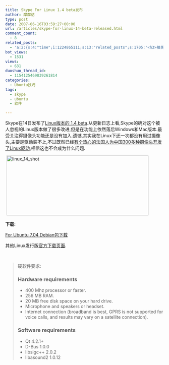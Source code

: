 ```yaml
---
title: Skype For Linux 1.4 beta发布
author: 摩摩诘
type: post
date: 2007-06-16T03:59:27+00:00
url: /articles/skype-for-linux-14-beta-released.html
comment_count:
  - 8
related_posts:
  - 'a:2:{s:4:"time";i:1224865111;s:13:"related_posts";s:1705:"<h3>相关日志</h3><ul class="related_post"><li><a href="http://www.digglife.cn/articles/recordmydesktop.html" title="Linux平台屏幕录像工具RecordMyDesktop">Linux平台屏幕录像工具RecordMyDesktop</a></li><li><a href="http://www.digglife.cn/articles/ubuntu17%e6%ac%beubuntu%e6%96%b0%e6%89%8b%e5%bf%85%e5%a4%87%e7%9a%84%e8%b6%85%e9%85%b7%e8%bd%af%e4%bb%b6part2.html" title="Ubuntu:17款Ubuntu新手必备的超酷软件(Part.2)">Ubuntu:17款Ubuntu新手必备的超酷软件(Part.2)</a></li><li><a href="http://www.digglife.cn/articles/ubuntu17%e6%ac%beubuntu%e6%96%b0%e6%89%8b%e5%bf%85%e5%a4%87%e7%9a%84%e8%b6%85%e9%85%b7%e8%bd%af%e4%bb%b6part1.html" title="Ubuntu:17款Ubuntu新手必备的超酷软件(Part.1)">Ubuntu:17款Ubuntu新手必备的超酷软件(Part.1)</a></li><li><a href="http://www.digglife.cn/articles/ubuntu%e5%a6%82%e4%bd%95%e5%9c%a8ubuntu%e4%b8%ad%e5%ae%89%e8%a3%85ie%e6%94%af%e6%8c%81feisty-fawn-edgy-eft-%e5%92%8cdapper-drake.html" title="Ubuntu:如何在Ubuntu中安装IE(支持Feisty Fawn, Edgy Eft 和Dapper Drake)">Ubuntu:如何在Ubuntu中安装IE(支持Feisty Fawn, Edgy Eft 和Dapper Drake)</a></li><li><a href="http://www.digglife.cn/articles/ubuntu-windows-xp-vista-firefox-profile.html" title="Ubuntu,Windows Vista和XP共享Firefox配置文件">Ubuntu,Windows Vista和XP共享Firefox配置文件</a></li><li><a href="http://www.digglife.cn/articles/custom-windows-interface-tools.html" title="9个工具打造焕然一新的Windows界面">9个工具打造焕然一新的Windows界面</a></li><li><a href="http://www.digglife.cn/articles/convert-powerpoint-flash.html" title="免费将Powerpoint转换为Flash">免费将Powerpoint转换为Flash</a></li></ul>";}'
bot_views:
  - 1531
views:
  - 631
duoshuo_thread_id:
  - 1154125469839261814
categories:
  - Ubuntu技巧
tags:
  - skype
  - ubuntu
  - 软件

---
```

Skype在14日发布了<a href="http://www.skype.com/intl/en/download/skype/linux/" target="_blank">Linux版本的 1.4 beta</a>.从更新日志上看,Skype的确对这个被人忽视的Linux版本做了很多改进,但是在功能上依然落后Windows和Mac版本.最受关注得摄像头功能还是没有加入.遗憾,其实我在Linux下还一次都没有用过摄像头,主要是驱动装不上,不过既然已经<a href="http://www.cnbeta.com/articles/26339.htm" target="_blank">有个热心的法国人为中国300多种摄像头开发了Linux驱动</a>,相信这也不会成为什么问题.

 <a href="https://www.digglife.net/wp-content/uploads/3/379/2007/06/linux-14-shot.png" atomicselection="true"><img height="190" alt="linux_14_shot" src="https://www.digglife.net/wp-content/uploads/3/379/2007/06/linux-14-shot-thumb.png" width="450" /></a> 

<!--more-->

**下载:**

<a href="http://download.skype.com/linux/skype-1.4.0.74.deb" target="_blank">For Ubuntu 7.04 Debian包下载</a>

其他Linux发行版<a href="http://www.skype.com/intl/en/download/skype/linux/" target="_blank">官方下载页面</a>.

 

> 硬软件要求:
>
> ### Hardware requirements
>
>   * 400 Mhz processor or faster.
>   * 256 MB RAM.
>   * 20 MB free disk space on your hard drive.
>   * Microphone and speakers or headset.
>   * Internet connection (broadband is best, GPRS is not supported for voice calls, and results may vary on a satellite connection).
>
> ### Software requirements
>
>   * Qt 4.2.1+
>   * D-Bus 1.0.0
>   * libsigc++ 2.0.2
>   * libasound2 1.0.12
